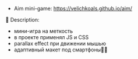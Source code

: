 - Aim mini-game: https://velichkoals.github.io/aim/


💭 Description: 
- мини-игра на меткость
- в проекте применял  JS и CSS
- parallax effect при движении мышью 
- адаптивный макет под смартфоны📱✅
